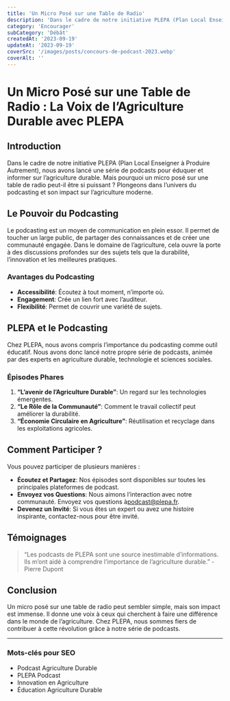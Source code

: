 ```yaml
---
title: 'Un Micro Posé sur une Table de Radio'
description: 'Dans le cadre de notre initiative PLEPA (Plan Local Enseigner à Produire Autrement), nous avons lancé une série de podcasts pour éduquer'
category: 'Encourager'
subCategory: 'Débât'
createdAt: '2023-09-19'
updateAt: '2023-09-19'
coverSrc: '/images/posts/concours-de-podcast-2023.webp'
coverAlt: ''
---
```


# Un Micro Posé sur une Table de Radio : La Voix de l’Agriculture Durable avec PLEPA

## Introduction

Dans le cadre de notre initiative PLEPA (Plan Local Enseigner à Produire Autrement), nous avons lancé une série de podcasts pour éduquer et informer sur l’agriculture durable. Mais pourquoi un micro posé sur une table de radio peut-il être si puissant ? Plongeons dans l’univers du podcasting et son impact sur l’agriculture moderne.

## Le Pouvoir du Podcasting

Le podcasting est un moyen de communication en plein essor. Il permet de toucher un large public, de partager des connaissances et de créer une communauté engagée. Dans le domaine de l’agriculture, cela ouvre la porte à des discussions profondes sur des sujets tels que la durabilité, l’innovation et les meilleures pratiques.

### Avantages du Podcasting

- **Accessibilité**: Écoutez à tout moment, n’importe où.
- **Engagement**: Crée un lien fort avec l’auditeur.
- **Flexibilité**: Permet de couvrir une variété de sujets.

## PLEPA et le Podcasting

Chez PLEPA, nous avons compris l’importance du podcasting comme outil éducatif. Nous avons donc lancé notre propre série de podcasts, animée par des experts en agriculture durable, technologie et sciences sociales.

### Épisodes Phares

1.  **“L’avenir de l’Agriculture Durable”**: Un regard sur les technologies émergentes.
2.  **“Le Rôle de la Communauté”**: Comment le travail collectif peut améliorer la durabilité.
3.  **“Économie Circulaire en Agriculture”**: Réutilisation et recyclage dans les exploitations agricoles.

## Comment Participer ?

Vous pouvez participer de plusieurs manières :

- **Écoutez et Partagez**: Nos épisodes sont disponibles sur toutes les principales plateformes de podcast.
- **Envoyez vos Questions**: Nous aimons l’interaction avec notre communauté. Envoyez vos questions à[podcast@plepa.fr](mailto:podcast@plepa.fr).
- **Devenez un Invité**: Si vous êtes un expert ou avez une histoire inspirante, contactez-nous pour être invité.

## Témoignages

> “Les podcasts de PLEPA sont une source inestimable d’informations. Ils m’ont aidé à comprendre l’importance de l’agriculture durable.” - Pierre Dupont

## Conclusion

Un micro posé sur une table de radio peut sembler simple, mais son impact est immense. Il donne une voix à ceux qui cherchent à faire une différence dans le monde de l’agriculture. Chez PLEPA, nous sommes fiers de contribuer à cette révolution grâce à notre série de podcasts.

---

### Mots-clés pour SEO

- Podcast Agriculture Durable
- PLEPA Podcast
- Innovation en Agriculture
- Éducation Agriculture Durable
